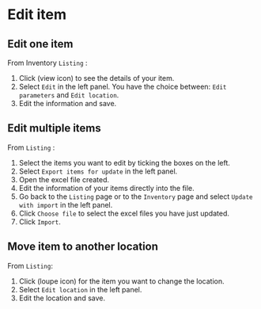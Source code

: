 # Edit item

## Edit one item
From Inventory `Listing` :
1. Click (view icon) to see the details of your item. 
2. Select `Edit` in the left panel. You have the choice between: `Edit parameters` and `Edit location`.
3. Edit the information and save.

## Edit multiple items
From `Listing` :
1. Select the items you want to edit by ticking the boxes on the left. 
2. Select `Export items for update` in the left panel.
3. Open the excel file created.
4. Edit the information of your items directly into the file.
5. Go back to the `Listing` page or to the `Inventory` page and select `Update with import` in the left panel.
6. Click `Choose file` to select the excel files you have just updated. 
7. Click `Import`.

## Move item to another location
From `Listing`:
1. Click (loupe icon) for the item you want to change the location.
2. Select `Edit location`  in the left panel.
3. Edit the location and save.
